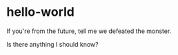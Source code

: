 # hello-world

If you're from the future, tell me we defeated the monster. 

Is there anything I should know?
